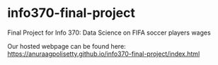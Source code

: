 # info370-final-project
Final Project for Info 370: Data Science on FIFA soccer players wages

Our hosted webpage can be found here: https://anuraagpolisetty.github.io/info370-final-project/index.html 
